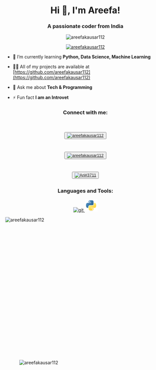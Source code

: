 <h1 align="center">Hi 👋, I'm Areefa!</h1>
<h3 align="center">A passionate coder from India</h3>

<p align="center"> <img src="https://komarev.com/ghpvc/?username=areefakausar112&label=Profile%20views&color=0e75b6&style=flat" alt="areefakausar112" /> </p>

<p align="center"> <a href="https://github.com/ryo-ma/github-profile-trophy"><img src="https://github-profile-trophy.vercel.app/?username=areefakausar112" alt="areefakausar112" /></a> </p>

- 🌱 I’m currently learning **Python, Data Science, Machine Learning**

- 👨‍💻 All of my projects are available at [https://github.com/areefakausar112](https://github.com/areefakausar112)

- 💬 Ask me about **Tech & Programming**

- ⚡ Fun fact **I am an Introvet**

<p align="center">
  
<p align="center">
<h3 align="center">Connect with me:</h3>

<h1 align="center">

<button> <a href="https://twitter.com/areefakausar112" target="blank"><img align="center" src="https://raw.githubusercontent.com/rahuldkjain/github-profile-readme-generator/master/src/images/icons/Social/twitter.svg" alt="areefakausar112" height="30" width="40" /></a> </button>  

<button><a href="https://instagram.com/areefakausar112" target="blank"><img align="center" src="https://raw.githubusercontent.com/rahuldkjain/github-profile-readme-generator/master/src/images/icons/Social/instagram.svg" alt="areefakausar112" height="30" width="40" /></a> </button>

<button><a href="https://discord.gg/Ari#3711" target="blank"><img align="center" src="https://raw.githubusercontent.com/rahuldkjain/github-profile-readme-generator/master/src/images/icons/Social/discord.svg" alt="Ari#3711" height="30" width="40" /></a></button>

</h1>


</p>

</p>

<h3 align="center">Languages and Tools:</h3>
<p align="center"> <a href="https://git-scm.com/" target="_blank" rel="noreferrer"> <img src="https://www.vectorlogo.zone/logos/git-scm/git-scm-icon.svg" alt="git" width="40" height="40"/> </a> <a href="https://www.python.org" target="_blank" rel="noreferrer"> <img src="https://raw.githubusercontent.com/devicons/devicon/master/icons/python/python-original.svg" alt="python" width="40" height="40"/> </a> </p>



<p><img align="left" src="https://github-readme-stats.vercel.app/api?username=areefakausar112&show_icons=true&locale=en" alt="areefakausar112" height="450" width="460" /></p>
<p><img align="right" src="https://github-readme-streak-stats.herokuapp.com/?user=areefakausar112&" alt="areefakausar112" height="470" width="460" /></p>
